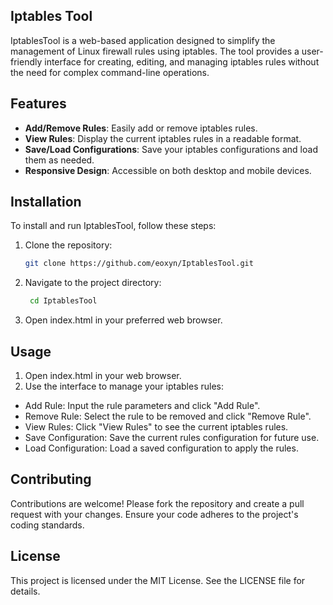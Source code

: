 ## Iptables Tool
IptablesTool is a web-based application designed to simplify the management of Linux firewall rules using iptables. The tool provides a user-friendly interface for creating, editing, and managing iptables rules without the need for complex command-line operations.

## Features

- **Add/Remove Rules**: Easily add or remove iptables rules.
- **View Rules**: Display the current iptables rules in a readable format.
- **Save/Load Configurations**: Save your iptables configurations and load them as needed.
- **Responsive Design**: Accessible on both desktop and mobile devices.

## Installation

To install and run IptablesTool, follow these steps:

1. Clone the repository:
   ```bash
   git clone https://github.com/eoxyn/IptablesTool.git
2. Navigate to the project directory:
   ```bash
    cd IptablesTool

3. Open index.html in your preferred web browser.

## Usage
1. Open index.html in your web browser.
2. Use the interface to manage your iptables rules:
- Add Rule: Input the rule parameters and click "Add Rule".
- Remove Rule: Select the rule to be removed and click "Remove Rule".
- View Rules: Click "View Rules" to see the current iptables rules.
- Save Configuration: Save the current rules configuration for future use.
- Load Configuration: Load a saved configuration to apply the rules.

## Contributing
Contributions are welcome! Please fork the repository and create a pull request with your changes. Ensure your code adheres to the project's coding standards.

## License
This project is licensed under the MIT License. See the LICENSE file for details.
